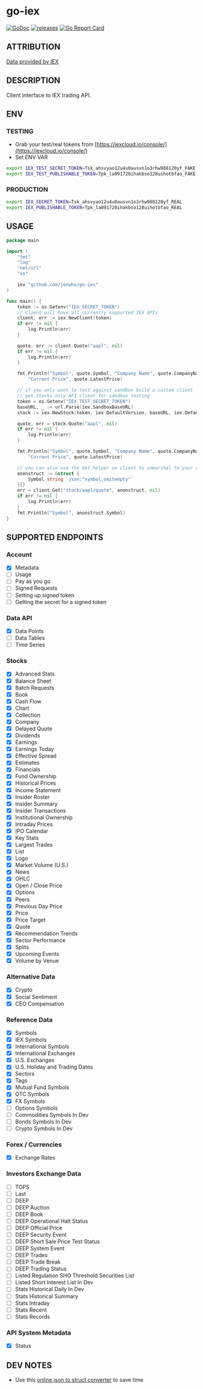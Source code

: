# go-iex

[![GoDoc](https://godoc.org/github.com/jonwho/go-iex?status.svg)](http://godoc.org/github.com/jonwho/go-iex)
[![releases](https://img.shields.io/github/release/jonwho/go-iex.svg)](https://github.com/jonwho/go-iex/releases)
[![Go Report Card](https://goreportcard.com/badge/github.com/jonwho/go-iex)](https://goreportcard.com/report/github.com/jonwho/go-iex)

## ATTRIBUTION
[Data provided by IEX](https://iexcloud.io)

## DESCRIPTION
Client interface to IEX trading API.

## ENV
### TESTING
* Grab your test/real tokens from [https://iexcloud.io/console/](https://iexcloud.io/console/)
* Set ENV VAR
```sh
export IEX_TEST_SECRET_TOKEN=Tsk_ahsvyao12u4u0ausvn1o3rhw988120yf_FAKE
export IEX_TEST_PUBLISHABLE_TOKEN=Tpk_la091720ihakbso128uihotbfao_FAKE
```
### PRODUCTION
```sh
export IEX_SECRET_TOKEN=Tsk_ahsvyao12u4u0ausvn1o3rhw988120yf_REAL
export IEX_PUBLISHABLE_TOKEN=Tpk_la091720ihakbso128uihotbfao_REAL
```

## USAGE
```go
package main

import (
	"fmt"
	"log"
	"net/url"
	"os"

	iex "github.com/jonwho/go-iex"
)

func main() {
	token := os.Getenv("IEX_SECRET_TOKEN")
	// client will have all currently supported IEX APIs
	client, err := iex.NewClient(token)
	if err != nil {
		log.Println(err)
	}

	quote, err := client.Quote("aapl", nil)
	if err != nil {
		log.Println(err)
	}

	fmt.Println("Symbol", quote.Symbol, "Company Name", quote.CompanyName,
		"Current Price", quote.LatestPrice)

	// if you only want to test against sandbox build a custom client
	// get Stocks only API client for sandbox testing
	token = os.Getenv("IEX_TEST_SECRET_TOKEN")
	baseURL, _ := url.Parse(iex.SandboxBaseURL)
	stock := iex.NewStock(token, iex.DefaultVersion, baseURL, iex.DefaultHTTPClient)

	quote, err = stock.Quote("aapl", nil)
	if err != nil {
		log.Println(err)
	}

	fmt.Println("Symbol", quote.Symbol, "Company Name", quote.CompanyName,
		"Current Price", quote.LatestPrice)

	// you can also use the Get helper on client to unmarshal to your own custom struct
	anonstruct := &struct {
		Symbol string `json:"symbol,omitempty"`
	}{}
	err = client.Get("stock/aapl/quote", anonstruct, nil)
	if err != nil {
		log.Println(err)
	}
	fmt.Println("Symbol", anonstruct.Symbol)
}
```

## SUPPORTED ENDPOINTS
### Account
- [x] Metadata
- [ ] Usage
- [ ] Pay as you go
- [ ] Signed Requests
- [ ] Setting up signed token
- [ ] Getting the secret for a signed token
### Data API
- [x] Data Points
- [ ] Data Tables
- [ ] Time Series
### Stocks
- [x] Advanced Stats
- [x] Balance Sheet
- [x] Batch Requests
- [x] Book
- [x] Cash Flow
- [x] Chart
- [x] Collection
- [x] Company
- [x] Delayed Quote
- [x] Dividends
- [x] Earnings
- [x] Earnings Today
- [x] Effective Spread
- [x] Estimates
- [x] Financials
- [x] Fund Ownership
- [x] Historical Prices
- [x] Income Statement
- [x] Insider Roster
- [x] Insider Summary
- [x] Insider Transactions
- [x] Institutional Ownership
- [x] Intraday Prices
- [x] IPO Calendar
- [x] Key Stats
- [x] Largest Trades
- [x] List
- [x] Logo
- [x] Market Volume (U.S.)
- [x] News
- [x] OHLC
- [x] Open / Close Price
- [x] Options
- [x] Peers
- [x] Previous Day Price
- [x] Price
- [x] Price Target
- [x] Quote
- [x] Recommendation Trends
- [x] Sector Performance
- [x] Splits
- [x] Upcoming Events
- [x] Volume by Venue
### Alternative Data
- [x] Crypto
- [x] Social Sentiment
- [x] CEO Compensation
### Reference Data
- [x] Symbols
- [x] IEX Symbols
- [x] International Symbols
- [x] International Exchanges
- [x] U.S. Exchanges
- [x] U.S. Holiday and Trading Dates
- [x] Sectors
- [x] Tags
- [x] Mutual Fund Symbols
- [x] OTC Symbols
- [x] FX Symbols
- [ ] Options Symbols
- [ ] Commodities Symbols In Dev
- [ ] Bonds Symbols In Dev
- [ ] Crypto Symbols In Dev
### Forex / Currencies
- [x] Exchange Rates
### Investors Exchange Data
- [ ] TOPS
- [ ] Last
- [ ] DEEP
- [ ] DEEP Auction
- [ ] DEEP Book
- [ ] DEEP Operational Halt Status
- [ ] DEEP Official Price
- [ ] DEEP Security Event
- [ ] DEEP Short Sale Price Test Status
- [ ] DEEP System Event
- [ ] DEEP Trades
- [ ] DEEP Trade Break
- [ ] DEEP Trading Status
- [ ] Listed Regulation SHO Threshold Securities List
- [ ] Listed Short Interest List In Dev
- [ ] Stats Historical Daily In Dev
- [ ] Stats Historical Summary
- [ ] Stats Intraday
- [ ] Stats Recent
- [ ] Stats Records
### API System Metadata
- [x] Status

## DEV NOTES
* Use this [online json to struct converter](https://mholt.github.io/json-to-go/) to save time
